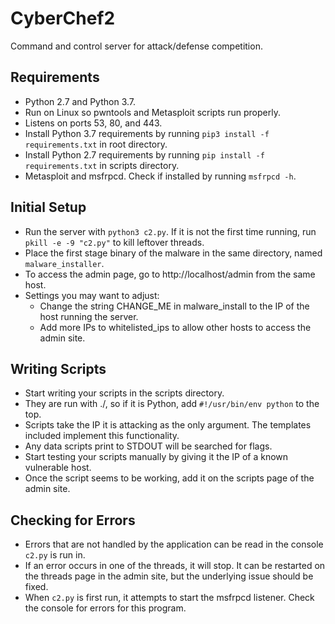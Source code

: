 # CyberChef2
Command and control server for attack/defense competition.

## Requirements
* Python 2.7 and Python 3.7.
* Run on Linux so pwntools and Metasploit scripts run properly.
* Listens on ports 53, 80, and 443.
* Install Python 3.7 requirements by running `pip3 install -f requirements.txt` in root directory.
* Install Python 2.7 requirements by running `pip install -f requirements.txt` in scripts directory.
* Metasploit and msfrpcd. Check if installed by running `msfrpcd -h`.

## Initial Setup
* Run the server with `python3 c2.py`. If it is not the first time running, run `pkill -e -9 "c2.py"` to kill leftover threads.
* Place the first stage binary of the malware in the same directory, named `malware_installer`.
* To access the admin page, go to http://localhost/admin from the same host.
* Settings you may want to adjust:
  * Change the string CHANGE_ME in malware_install to the IP of the host running the server.
  * Add more IPs to whitelisted_ips to allow other hosts to access the admin site.
  
## Writing Scripts
* Start writing your scripts in the scripts directory.
* They are run with ./, so if it is Python, add `#!/usr/bin/env python` to the top.
* Scripts take the IP it is attacking as the only argument. The templates included implement this functionality.
* Any data scripts print to STDOUT will be searched for flags.
* Start testing your scripts manually by giving it the IP of a known vulnerable host.
* Once the script seems to be working, add it on the scripts page of the admin site.

## Checking for Errors
* Errors that are not handled by the application can be read in the console `c2.py` is run in.
* If an error occurs in one of the threads, it will stop. It can be restarted on the threads page in the admin site, but the underlying issue should be fixed.
* When `c2.py` is first run, it attempts to start the msfrpcd listener. Check the console for errors for this program.
